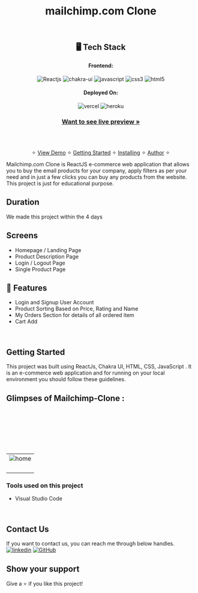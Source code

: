
<h1 align="center">mailchimp.com Clone</h1>
<br />

<h2 align="center">🖥️ Tech Stack</h2>


<h4 align="center">Frontend:</h4>

<p align="center">
  <img src="https://img.shields.io/badge/React-20232A?style=for-the-badge&logo=react&logoColor=61DAFB" alt="Reactjs" />
  <img src="https://img.shields.io/badge/Chakra%20UI-3bc7bd?style=for-the-badge&logo=chakraui&logoColor=white" alt="chakra-ui" />
  <img src="https://img.shields.io/badge/JavaScript-323330?style=for-the-badge&logo=javascript&logoColor=F7DF1E" alt="javascript" />
  <img src="https://img.shields.io/badge/CSS3-1572B6?style=for-the-badge&logo=css3&logoColor=white" alt="css3" />
  <img src="https://img.shields.io/badge/HTML5-E34F26?style=for-the-badge&logo=html5&logoColor=white" alt="html5" />
</p>


<h4 align="center">Deployed On:</h4>

<p align="center">
  <img src="https://img.shields.io/badge/Netlify-00C7B7?style=for-the-badge&logo=netlify&logoColor=white" alt="vercel" />
  <img src="https://img.shields.io/badge/vercel-430098?style=for-the-badge&logo=vercel&logoColor=white" alt="heroku" />
</p>



<h3 align="center"><a href="skillfull-react.netlify.app/"><strong>Want to see live preview »</strong></a></h3>
<br />
<p align="center">
  <br />&#10023;
  <a href="#Demo">View Demo</a> &#10023;
  <a href="#Getting-Started">Getting Started</a> &#10023; 
  <a href="#Install">Installing</a> &#10023;
  <a href="#Contact Us">Author</a> &#10023;
</p>

Mailchimp.com Clone is ReactJS e-commerce web application that allows you to buy the email products for your company, apply filters as per your need and in just a few clicks you can buy any products from the website. This project is just for educational purpose.

## Duration 
We made this project within the 4 days
<br />

## Screens 
- Homepage / Landing Page
- Product Description Page
- Login / Logout Page
- Single Product Page


## 🚀 Features
- Login and Signup User Account
- Product Sorting Based on Price, Rating and Name
- My Orders Section for details of all ordered item
- Cart Add 
<br />


## Getting Started

This project was built using ReactJs, Chakra UI, HTML, CSS, JavaScript . It is an e-commerce web application and for running on your local environment you should follow these guidelines.


## Glimpses of Mailchimp-Clone :
<table>
  <tr>
    <td><img src="https://user-images.githubusercontent.com/109049556/222055513-e2d3ca1d-6d42-429d-930a-aae51bd2dded.PNG"  alt="home" /></td>
  </tr>
  <br/>
  <tr>
    <td><img src="https://user-images.githubusercontent.com/109049556/222055461-3b24dd11-8268-4ffd-9a57-39f470807147.PNG"  alt="" /></td>
  </tr>
  <br/>
  <tr>
    <td><img src="https://user-images.githubusercontent.com/109049556/222055561-71d172c9-38e3-4636-ae50-8e60afcf870c.PNG"  alt="" /></td>
  </tr>
  <br/>
   <tr>
    <td><img src="https://user-images.githubusercontent.com/109049556/222055544-c8ddbccf-9961-42ce-b712-70d5b54d825b.PNG"   alt="" /></td>
  </tr>
  <br/>
  <tr>
    <td><img src="https://user-images.githubusercontent.com/109049556/222055572-f8f2da0a-6fdf-4091-aa13-2ce9b2699aa4.PNG"  alt="" /></td>
  </tr>
  <br/>

  <br/>

</table>

### Tools used on this project

- Visual Studio Code

<br />

## Contact Us

If you want to contact us, you can reach me through below handles. <br />
[![linkedin](https://img.shields.io/badge/Santosh-Sharma-0077B5?style=for-the-badge&logo=linkedin&logoColor=white)](https://github.com/SantoshSharma09)
[![GitHub](https://img.shields.io/badge/Santosh-Sharma-0077B5?style=for-the-badge&logo=Github&logoColor=white)](https://github.com/SantoshSharma09)


## Show your support

Give a ⭐️ if you like this project!




